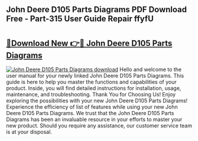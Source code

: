 ## John Deere D105 Parts Diagrams PDF Download Free - Part-315 User Guide Repair ffyfU

# <h2><a href="http://dfm79c1.blite.top/?on=John+Deere+D105+Parts+Diagrams">🔗Download New 👉🔴 John Deere D105 Parts Diagrams</a></h2>

[![John Deere D105 Parts Diagrams download](https://i.imgur.com/lujVjoI.png)](http://dfm79c1.blite.top/?on=John+Deere+D105+Parts+Diagrams)
Hello and welcome to the user manual for your newly linked John Deere D105 Parts Diagrams. This guide is here to help you master the functions and capabilities of your product. Inside, you will find detailed instructions for installation, usage, maintenance, and troubleshooting. Thank You for Choosing Us! Enjoy exploring the possibilities with your new John Deere D105 Parts Diagrams! Experience the efficiency of list of features while using your new John Deere D105 Parts Diagrams. We trust that the John Deere D105 Parts Diagrams has been an invaluable resource in your efforts to master your new product. Should you require any assistance, our customer service team is at your disposal.
